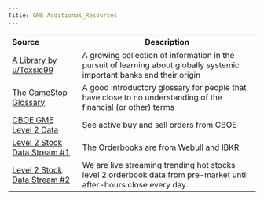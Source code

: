 ```yaml
---
Title: GME Additional_Resources
---
```



| Source | Description
:---|---
| [A Library by u/Toxsic99](https://www.dropbox.com/sh/3rklqc7890zhwsp/AADtBzM_3LfIDkwvIH8L7mg8a?dl=0) | A growing collection of information in the pursuit of learning about globally systemic important banks and their origin
| [The GameStop Glossary](https://www.reddit.com/r/GME/comments/mvbjmk/gamestop_glossary/) | A good introductory glossary for people that have close to no understanding of the financial (or other) terms
| [CBOE GME Level 2 Data](https://www.cboe.com/us/equities/market_statistics/book/GME/) | See active buy and sell orders from CBOE
| [Level 2 Stock Data Stream #1](https://www.youtube.com/channel/UCdwwRjEyseTOUYxUWZn2Uqw) | The Orderbooks are from Webull and IBKR
| [Level 2 Stock Data Stream #2](https://www.youtube.com/c/StocksLevel2) | We are live streaming trending hot stocks level 2 orderbook data from pre-market until after-hours close every day.
